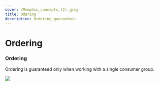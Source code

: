 ```yaml
---
cover: /Memphis_concepts_(2).jpeg
title: Odering
description: Ordering gaurantees
---
```


# Ordering

### Ordering

Ordering is guaranteed only when working with a single consumer group.

![](/assets/ordering.jpeg)

###

